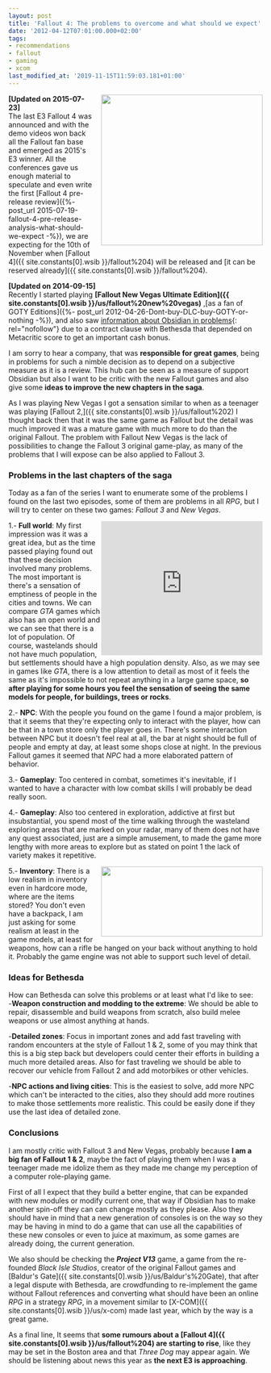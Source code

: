 ```yaml
---
layout: post
title: 'Fallout 4: The problems to overcome and what should we expect'
date: '2012-04-12T07:01:00.000+02:00'
tags:
- recommendations
- fallout
- gaming
- xcom
last_modified_at: '2019-11-15T11:59:03.181+01:00'
---
```

<a class="image-link" href="{{ site.constants[0].wsib }}/fallout" imageanchor="1" style="clear: right; float: right; margin-bottom: 1em; margin-left: 1em;">
    <img border="0" height="299" src="https://3.bp.blogspot.com/-ilCqQzsA_JU/VaSTaDy48QI/AAAAAAAAAl0/bDF4jM7Xszw/s320/pipboy300%255B1%255D.jpg" width="320" />
</a>

**\[Updated on 2015-07-23\]**  
The last E3 Fallout 4 was announced and with the demo videos won back all the Fallout fan base and emerged as 2015's E3 winner. All the conferences gave us enough material to speculate and even write the first [Fallout 4 pre-release review]({%- post_url 2015-07-19-fallout-4-pre-release-analysis-what-should-we-expect -%}), we are expecting for the 10th of November when [Fallout 4]({{ site.constants[0].wsib }}/fallout%204) will be released and [it can be reserved already]({{ site.constants[0].wsib }}/fallout%204).  
  
**\[Updated on 2014-09-15\]**  
Recently I started playing **[Fallout New Vegas Ultimate Edition]({{ site.constants[0].wsib }}/us/fallout%20new%20vegas)** ,[as a fan of GOTY Editions]({%- post_url 2012-04-26-Dont-buy-DLC-buy-GOTY-or-nothing -%}), and also saw [information about Obsidian in problems](https://www.joystiq.com/2012/03/15/obsidian-missed-fallout-new-vegas-metacritic-bonus-by-one-point/){: rel="nofollow"} due to a contract clause with Bethesda that depended on Metacritic score to get an important cash bonus.  
  
I am sorry to hear a company, that was **responsible for great games**, being in problems for such a nimble decision as to depend on a subjective measure as it is a review. This hub can be seen as a measure of support Obsidian but also I want to be critic with the new Fallout games and also give some **ideas to improve the new chapters in the saga**.  
  
As I was playing New Vegas I got a sensation similar to when as a teenager was playing [Fallout 2,]({{ site.constants[0].wsib }}/us/fallout%202) I thought back then that it was the same game as Fallout but the detail was much improved it was a mature game with much more to do than the original Fallout. The problem with Fallout New Vegas is the lack of possibilities to change the Fallout 3 original game-play, as many of the problems that I will expose can be also applied to Fallout 3.  
  
### Problems in the last chapters of the saga

Today as a fan of the series I want to enumerate some of the problems I found on the last two episodes, some of them are problems in all _RPG_, but I will try to center on these two games: _Fallout 3_ and _New Vegas_.  

<iframe allowfullscreen="" class="YOUTUBE-iframe-video" data-thumbnail-src="https://i.ytimg.com/vi/xnsdkdVPmYE/0.jpg" frameborder="0" height="266" src="https://www.youtube.com/embed/xnsdkdVPmYE?feature=player_embedded" style="clear: right; float: right;" width="320"></iframe>
  
1.- **Full world**: My first impression was it was a great idea, but as the time passed playing found out that these decision involved many problems. The most important is there's a sensation of emptiness of people in the cities and towns. We can compare _GTA_ games which also has an open world and we can see that there is a lot of population. Of course, wastelands should not have much population, but settlements should have a high population density. Also, as we may see in games like _GTA_, there is a low attention to detail as most of it feels the same as it's impossible to not repeat anything in a large game space, **so after playing for some hours you feel the sensation of seeing the same models for people, for buildings, trees or rocks**.  
  
2.- **NPC**: With the people you found on the game I found a major problem, is that it seems that they're expecting only to interact with the player, how can be that in a town store only the player goes in. There's some interaction between NPC but it doesn't feel real at all, the bar at night should be full of people and empty at day, at least some shops close at night. In the previous Fallout games it seemed that _NPC_ had a more elaborated pattern of behavior.  
  
3.- **Gameplay**: Too centered in combat, sometimes it's inevitable, if I wanted to have a character with low combat skills I will probably be dead really soon.  
  
4.- **Gameplay**: Also too centered in exploration, addictive at first but insubstantial, you spend most of the time walking through the wasteland exploring areas that are marked on your radar, many of them does not have any quest associated, just are a simple amusement, to made the game more lengthy with more areas to explore but as stated on point 1 the lack of variety makes it repetitive.  

<a class="image-link" href="{{ site.constants[0].wsib }}/pipboy" imageanchor="1" style="clear: right; float: right; margin-bottom: 1em; margin-left: 1em;">
<img border="0" height="139" src="https://2.bp.blogspot.com/-aUj2B8j1GrQ/VaSVK1SvZgI/AAAAAAAAAmA/IUvUxAvbrm4/s320/140-Stupidest-Fallout_1259723957%255B1%255D.jpg" width="320" />
</a>

5.- **Inventory**: There is a low realism in inventory even in hardcore mode, where are the items stored? You don't even have a backpack, I am just asking for some realism at least in the game models, at least for weapons, how can a rifle be hanged on your back without anything to hold it. Probably the game engine was not able to support such level of detail.  
  
### Ideas for Bethesda

How can Bethesda can solve this problems or at least what I'd like to see:  
\-**Weapon construction and modding to the extreme**: We should be able to repair, disassemble and build weapons from scratch, also build melee weapons or use almost anything at hands.  
  
\-**Detailed zones**: Focus in important zones and add fast traveling with random encounters at the style of Fallout 1 & 2, some of you may think that this is a big step back but developers could center their efforts in building a much more detailed areas. Also for fast traveling we should be able to recover our vehicle from Fallout 2 and add motorbikes or other vehicles.  
  
\-**NPC actions and living cities**: This is the easiest to solve, add more NPC which can't be interacted to the cities, also they should add more routines to make those settlements more realistic. This could be easily done if they use the last idea of detailed zone.  
  
### Conclusions

I am mostly critic with Fallout 3 and New Vegas, probably because **I am a big fan of Fallout 1 & 2**, maybe the fact of playing them when I was a teenager made me idolize them as they made me change my perception of a computer role-playing game.  
  
First of all I expect that they build a better engine, that can be expanded with new modules or modify current one, that way if Obsidian has to make another spin-off they can can change mostly as they please. Also they should have in mind that a new generation of consoles is on the way so they may be having in mind to do a game that can use all the capabilities of these new consoles or even to juice at maximum, as some games are already doing, the current generation.  
  
We also should be checking the **_Project V13_** game, a game from the re-founded _Black Isle Studios_, creator of the original Fallout games and [Baldur's Gate]({{ site.constants[0].wsib }}/us/Baldur's%20Gate), that after a legal dispute with Bethesda, are crowdfunding to re-implement the game without Fallout references and converting what should have been an online _RPG_ in a strategy _RPG_, in a movement similar to [X-COM]({{ site.constants[0].wsib }}/us/x-com) made last year, which by the way is a great game.  
  
As a final line, It seems that **some rumours about a [Fallout 4]({{ site.constants[0].wsib }}/us/fallout%204) are starting to rise**, like they may be set in the Boston area and that _Three Dog_ may appear again. We should be listening about news this year as **the next E3 is approaching**.
